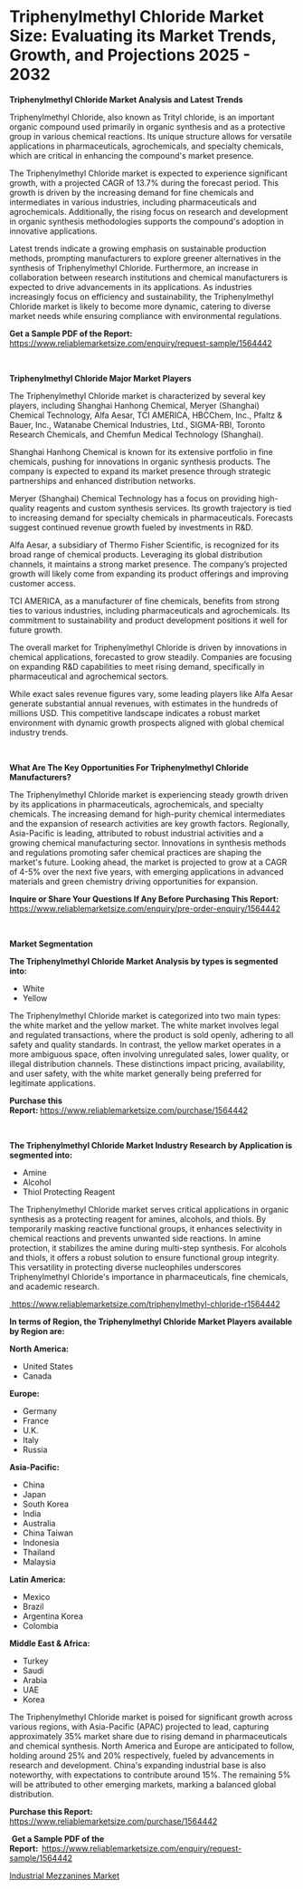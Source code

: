 <p><h1>Triphenylmethyl Chloride Market Size: Evaluating its Market Trends, Growth, and Projections 2025 - 2032</h1></p><p><strong>Triphenylmethyl Chloride Market Analysis and Latest Trends</strong></p>
<p><p>Triphenylmethyl Chloride, also known as Trityl chloride, is an important organic compound used primarily in organic synthesis and as a protective group in various chemical reactions. Its unique structure allows for versatile applications in pharmaceuticals, agrochemicals, and specialty chemicals, which are critical in enhancing the compound's market presence.</p><p>The Triphenylmethyl Chloride market is expected to experience significant growth, with a projected CAGR of 13.7% during the forecast period. This growth is driven by the increasing demand for fine chemicals and intermediates in various industries, including pharmaceuticals and agrochemicals. Additionally, the rising focus on research and development in organic synthesis methodologies supports the compound's adoption in innovative applications.</p><p>Latest trends indicate a growing emphasis on sustainable production methods, prompting manufacturers to explore greener alternatives in the synthesis of Triphenylmethyl Chloride. Furthermore, an increase in collaboration between research institutions and chemical manufacturers is expected to drive advancements in its applications. As industries increasingly focus on efficiency and sustainability, the Triphenylmethyl Chloride market is likely to become more dynamic, catering to diverse market needs while ensuring compliance with environmental regulations.</p></p>
<p><strong>Get a Sample PDF of the Report:&nbsp;</strong> <a href="https://www.reliablemarketsize.com/enquiry/request-sample/1564442?utm_campaign=2773&utm_medium=2&utm_source=Github&utm_content=ia&utm_term=31032025&utm_id=triphenylmethyl-chloride">https://www.reliablemarketsize.com/enquiry/request-sample/1564442</a></p>
<p>&nbsp;</p>
<p><strong>Triphenylmethyl Chloride Major Market Players</strong></p>
<p><p>The Triphenylmethyl Chloride market is characterized by several key players, including Shanghai Hanhong Chemical, Meryer (Shanghai) Chemical Technology, Alfa Aesar, TCI AMERICA, HBCChem, Inc., Pfaltz & Bauer, Inc., Watanabe Chemical Industries, Ltd., SIGMA-RBI, Toronto Research Chemicals, and Chemfun Medical Technology (Shanghai). </p><p>Shanghai Hanhong Chemical is known for its extensive portfolio in fine chemicals, pushing for innovations in organic synthesis products. The company is expected to expand its market presence through strategic partnerships and enhanced distribution networks.</p><p>Meryer (Shanghai) Chemical Technology has a focus on providing high-quality reagents and custom synthesis services. Its growth trajectory is tied to increasing demand for specialty chemicals in pharmaceuticals. Forecasts suggest continued revenue growth fueled by investments in R&D.</p><p>Alfa Aesar, a subsidiary of Thermo Fisher Scientific, is recognized for its broad range of chemical products. Leveraging its global distribution channels, it maintains a strong market presence. The company’s projected growth will likely come from expanding its product offerings and improving customer access.</p><p>TCI AMERICA, as a manufacturer of fine chemicals, benefits from strong ties to various industries, including pharmaceuticals and agrochemicals. Its commitment to sustainability and product development positions it well for future growth.</p><p>The overall market for Triphenylmethyl Chloride is driven by innovations in chemical applications, forecasted to grow steadily. Companies are focusing on expanding R&D capabilities to meet rising demand, specifically in pharmaceutical and agrochemical sectors.</p><p>While exact sales revenue figures vary, some leading players like Alfa Aesar generate substantial annual revenues, with estimates in the hundreds of millions USD. This competitive landscape indicates a robust market environment with dynamic growth prospects aligned with global chemical industry trends.</p></p>
<p>&nbsp;</p>
<p><strong>What Are The Key Opportunities For Triphenylmethyl Chloride Manufacturers?</strong></p>
<p><p>The Triphenylmethyl Chloride market is experiencing steady growth driven by its applications in pharmaceuticals, agrochemicals, and specialty chemicals. The increasing demand for high-purity chemical intermediates and the expansion of research activities are key growth factors. Regionally, Asia-Pacific is leading, attributed to robust industrial activities and a growing chemical manufacturing sector. Innovations in synthesis methods and regulations promoting safer chemical practices are shaping the market's future. Looking ahead, the market is projected to grow at a CAGR of 4-5% over the next five years, with emerging applications in advanced materials and green chemistry driving opportunities for expansion.</p></p>
<p><strong>Inquire or Share Your Questions If Any Before Purchasing This Report:</strong> <a href="https://www.reliablemarketsize.com/enquiry/pre-order-enquiry/1564442?utm_campaign=2773&utm_medium=2&utm_source=Github&utm_content=ia&utm_term=31032025&utm_id=triphenylmethyl-chloride">https://www.reliablemarketsize.com/enquiry/pre-order-enquiry/1564442</a></p>
<p>&nbsp;</p>
<p><strong>Market Segmentation</strong></p>
<p><strong>The Triphenylmethyl Chloride Market Analysis by types is segmented into:</strong></p>
<p><ul><li>White</li><li>Yellow</li></ul></p>
<p><p>The Triphenylmethyl Chloride market is categorized into two main types: the white market and the yellow market. The white market involves legal and regulated transactions, where the product is sold openly, adhering to all safety and quality standards. In contrast, the yellow market operates in a more ambiguous space, often involving unregulated sales, lower quality, or illegal distribution channels. These distinctions impact pricing, availability, and user safety, with the white market generally being preferred for legitimate applications.</p></p>
<p><strong>Purchase this Report:&nbsp;</strong><a href="https://www.reliablemarketsize.com/purchase/1564442?utm_campaign=2773&utm_medium=2&utm_source=Github&utm_content=ia&utm_term=31032025&utm_id=triphenylmethyl-chloride">https://www.reliablemarketsize.com/purchase/1564442</a></p>
<p>&nbsp;</p>
<p><strong>The Triphenylmethyl Chloride Market Industry Research by Application is segmented into:</strong></p>
<p><ul><li>Amine</li><li>Alcohol</li><li>Thiol Protecting Reagent</li></ul></p>
<p><p>The Triphenylmethyl Chloride market serves critical applications in organic synthesis as a protecting reagent for amines, alcohols, and thiols. By temporarily masking reactive functional groups, it enhances selectivity in chemical reactions and prevents unwanted side reactions. In amine protection, it stabilizes the amine during multi-step synthesis. For alcohols and thiols, it offers a robust solution to ensure functional group integrity. This versatility in protecting diverse nucleophiles underscores Triphenylmethyl Chloride's importance in pharmaceuticals, fine chemicals, and academic research.</p></p>
<p><a href="https://www.reliablemarketsize.com/triphenylmethyl-chloride-r1564442?utm_campaign=2773&utm_medium=2&utm_source=Github&utm_content=ia&utm_term=31032025&utm_id=triphenylmethyl-chloride">&nbsp;https://www.reliablemarketsize.com/triphenylmethyl-chloride-r1564442</a></p>
<p><strong>In terms of Region, the Triphenylmethyl Chloride Market Players available by Region are:</strong></p>
<p>
    <p> <strong> North America: </strong>
        <ul>
            <li>United States</li>
            <li>Canada</li>
        </ul>
        </p> 
    <p> <strong> Europe: </strong>
        <ul>
            <li>Germany</li>
            <li>France</li>
            <li>U.K.</li>
            <li>Italy</li>
            <li>Russia</li>
        </ul>
        </p> 
    <p> <strong> Asia-Pacific: </strong>
        <ul>
            <li>China</li>
            <li>Japan</li>
            <li>South Korea</li>
            <li>India</li>
            <li>Australia</li>
            <li>China Taiwan</li>
            <li>Indonesia</li>
            <li>Thailand</li>
            <li>Malaysia</li>
        </ul>
        </p> 
    <p> <strong> Latin America: </strong>
        <ul>
            <li>Mexico</li>
            <li>Brazil</li>
            <li>Argentina Korea</li>
            <li>Colombia</li>
        </ul>
        </p> 
    <p> <strong> Middle East & Africa: </strong>
        <ul>
            <li>Turkey</li>
            <li>Saudi</li>
            <li>Arabia</li>
            <li>UAE</li>
            <li>Korea</li>
        </ul>
    </p>
    </p>
<p><p>The Triphenylmethyl Chloride market is poised for significant growth across various regions, with Asia-Pacific (APAC) projected to lead, capturing approximately 35% market share due to rising demand in pharmaceuticals and chemical synthesis. North America and Europe are anticipated to follow, holding around 25% and 20% respectively, fueled by advancements in research and development. China's expanding industrial base is also noteworthy, with expectations to contribute around 15%. The remaining 5% will be attributed to other emerging markets, marking a balanced global distribution.</p></p>
<p><strong>Purchase this Report: </strong><a href="https://www.reliablemarketsize.com/purchase/1564442?utm_campaign=2773&utm_medium=2&utm_source=Github&utm_content=ia&utm_term=31032025&utm_id=triphenylmethyl-chloride">https://www.reliablemarketsize.com/purchase/1564442</a></p>
<p>&nbsp;<strong>Get a Sample PDF of the Report:&nbsp;&nbsp;</strong><a href="https://www.reliablemarketsize.com/enquiry/request-sample/1564442?utm_campaign=2773&utm_medium=2&utm_source=Github&utm_content=ia&utm_term=31032025&utm_id=triphenylmethyl-chloride">https://www.reliablemarketsize.com/enquiry/request-sample/1564442</a></p>
<p><strong></strong></p>
<p><p><a href="https://github.com/abantolemox08/Market-Research-Report-List-1/blob/main/industrial-mezzanines-market.md?utm_campaign=2773&utm_medium=2&utm_source=Github&utm_content=ia&utm_term=31032025&utm_id=triphenylmethyl-chloride">Industrial Mezzanines Market</a></p></p>
